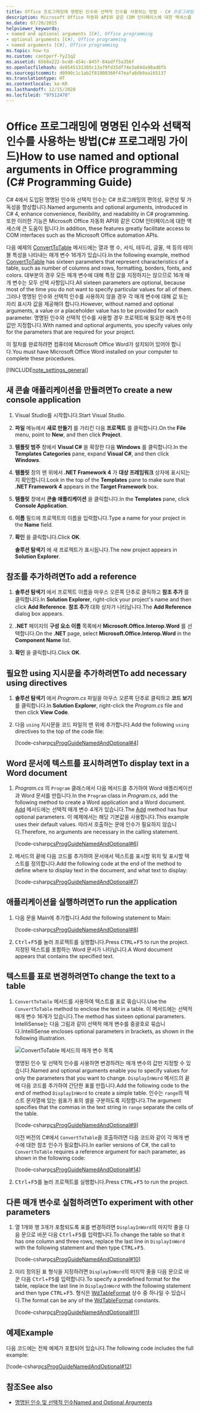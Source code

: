 ```yaml
---
title: Office 프로그래밍에 명명된 인수와 선택적 인수를 사용하는 방법 - C# 프로그래밍 가이드
description: Microsoft Office 자동화 API와 같은 COM 인터페이스에 대한 액세스를 지원하는 명명된 인수 및 선택적 인수를 사용하는 방법에 대해 알아봅니다.
ms.date: 07/20/2015
helpviewer_keywords:
- named and optional arguments [C#], Office programming
- optional arguments [C#], Office programming
- named arguments [C#], Office programming
ms.topic: how-to
ms.custom: contperf-fy21q2
ms.assetid: 65b8a222-bcd8-454c-845f-84adff5a356f
ms.openlocfilehash: de0545131385c13a79fd35df74e3a04da98ad8fb
ms.sourcegitcommit: d0990c1c1ab2f81908360f47eafa8db9aa165137
ms.translationtype: HT
ms.contentlocale: ko-KR
ms.lasthandoff: 12/15/2020
ms.locfileid: "97512478"
---
```

# <a name="how-to-use-named-and-optional-arguments-in-office-programming-c-programming-guide"></a><span data-ttu-id="f4e34-103">Office 프로그래밍에 명명된 인수와 선택적 인수를 사용하는 방법(C# 프로그래밍 가이드)</span><span class="sxs-lookup"><span data-stu-id="f4e34-103">How to use named and optional arguments in Office programming (C# Programming Guide)</span></span>

<span data-ttu-id="f4e34-104">C# 4에서 도입된 명명된 인수와 선택적 인수는 C# 프로그래밍의 편의성, 유연성 및 가독성을 향상합니다.</span><span class="sxs-lookup"><span data-stu-id="f4e34-104">Named arguments and optional arguments, introduced in C# 4, enhance convenience, flexibility, and readability in C# programming.</span></span> <span data-ttu-id="f4e34-105">또한 이러한 기능은 Microsoft Office 자동화 API와 같은 COM 인터페이스에 대한 액세스에 큰 도움이 됩니다.</span><span class="sxs-lookup"><span data-stu-id="f4e34-105">In addition, these features greatly facilitate access to COM interfaces such as the Microsoft Office automation APIs.</span></span>

<span data-ttu-id="f4e34-106">다음 예제의 [ConvertToTable](<xref:Microsoft.Office.Interop.Word.Range.ConvertToTable%2A>) 메서드에는 열과 행 수, 서식, 테두리, 글꼴, 색 등의 테이블 특성을 나타내는 매개 변수 16개가 있습니다.</span><span class="sxs-lookup"><span data-stu-id="f4e34-106">In the following example, method [ConvertToTable](<xref:Microsoft.Office.Interop.Word.Range.ConvertToTable%2A>) has sixteen parameters that represent characteristics of a table, such as number of columns and rows, formatting, borders, fonts, and colors.</span></span> <span data-ttu-id="f4e34-107">대부분의 경우 모든 매개 변수에 대해 특정 값을 지정하지는 않으므로 16개 매개 변수는 모두 선택 사항입니다.</span><span class="sxs-lookup"><span data-stu-id="f4e34-107">All sixteen parameters are optional, because most of the time you do not want to specify particular values for all of them.</span></span> <span data-ttu-id="f4e34-108">그러나 명명된 인수와 선택적 인수를 사용하지 않을 경우 각 매개 변수에 대해 값 또는 자리 표시자 값을 제공해야 합니다.</span><span class="sxs-lookup"><span data-stu-id="f4e34-108">However, without named and optional arguments, a value or a placeholder value has to be provided for each parameter.</span></span> <span data-ttu-id="f4e34-109">명명된 인수와 선택적 인수를 사용할 경우 프로젝트에 필요한 매개 변수의 값만 지정합니다.</span><span class="sxs-lookup"><span data-stu-id="f4e34-109">With named and optional arguments, you specify values only for the parameters that are required for your project.</span></span>

<span data-ttu-id="f4e34-110">이 절차를 완료하려면 컴퓨터에 Microsoft Office Word가 설치되어 있어야 합니다.</span><span class="sxs-lookup"><span data-stu-id="f4e34-110">You must have Microsoft Office Word installed on your computer to complete these procedures.</span></span>

[!INCLUDE[note_settings_general](~/includes/note-settings-general-md.md)]

## <a name="to-create-a-new-console-application"></a><span data-ttu-id="f4e34-111">새 콘솔 애플리케이션을 만들려면</span><span class="sxs-lookup"><span data-stu-id="f4e34-111">To create a new console application</span></span>

1. <span data-ttu-id="f4e34-112">Visual Studio를 시작합니다.</span><span class="sxs-lookup"><span data-stu-id="f4e34-112">Start Visual Studio.</span></span>

2. <span data-ttu-id="f4e34-113">**파일** 메뉴에서 **새로 만들기** 를 가리킨 다음 **프로젝트** 를 클릭합니다.</span><span class="sxs-lookup"><span data-stu-id="f4e34-113">On the **File** menu, point to **New**, and then click **Project**.</span></span>

3. <span data-ttu-id="f4e34-114">**템플릿 범주** 창에서 **Visual C#** 을 확장한 다음 **Windows** 를 클릭합니다.</span><span class="sxs-lookup"><span data-stu-id="f4e34-114">In the **Templates Categories** pane, expand **Visual C#**, and then click **Windows**.</span></span>

4. <span data-ttu-id="f4e34-115">**템플릿** 창의 맨 위에서 **.NET Framework 4** 가 **대상 프레임워크** 상자에 표시되는지 확인합니다.</span><span class="sxs-lookup"><span data-stu-id="f4e34-115">Look in the top of the **Templates** pane to make sure that **.NET Framework 4** appears in the **Target Framework** box.</span></span>

5. <span data-ttu-id="f4e34-116">**템플릿** 창에서 **콘솔 애플리케이션** 을 클릭합니다.</span><span class="sxs-lookup"><span data-stu-id="f4e34-116">In the **Templates** pane, click **Console Application**.</span></span>

6. <span data-ttu-id="f4e34-117">**이름** 필드에 프로젝트의 이름을 입력합니다.</span><span class="sxs-lookup"><span data-stu-id="f4e34-117">Type a name for your project in the **Name** field.</span></span>

7. <span data-ttu-id="f4e34-118">**확인** 을 클릭합니다.</span><span class="sxs-lookup"><span data-stu-id="f4e34-118">Click **OK**.</span></span>

     <span data-ttu-id="f4e34-119">**솔루션 탐색기** 에 새 프로젝트가 표시됩니다.</span><span class="sxs-lookup"><span data-stu-id="f4e34-119">The new project appears in **Solution Explorer**.</span></span>

## <a name="to-add-a-reference"></a><span data-ttu-id="f4e34-120">참조를 추가하려면</span><span class="sxs-lookup"><span data-stu-id="f4e34-120">To add a reference</span></span>

1. <span data-ttu-id="f4e34-121">**솔루션 탐색기** 에서 프로젝트 이름을 마우스 오른쪽 단추로 클릭하고 **참조 추가** 를 클릭합니다.</span><span class="sxs-lookup"><span data-stu-id="f4e34-121">In **Solution Explorer**, right-click your project's name and then click **Add Reference**.</span></span> <span data-ttu-id="f4e34-122">**참조 추가** 대화 상자가 나타납니다.</span><span class="sxs-lookup"><span data-stu-id="f4e34-122">The **Add Reference** dialog box appears.</span></span>

2. <span data-ttu-id="f4e34-123">**.NET** 페이지의 **구성 요소 이름** 목록에서 **Microsoft.Office.Interop.Word** 를 선택합니다.</span><span class="sxs-lookup"><span data-stu-id="f4e34-123">On the **.NET** page, select **Microsoft.Office.Interop.Word** in the **Component Name** list.</span></span>

3. <span data-ttu-id="f4e34-124">**확인** 을 클릭합니다.</span><span class="sxs-lookup"><span data-stu-id="f4e34-124">Click **OK**.</span></span>

## <a name="to-add-necessary-using-directives"></a><span data-ttu-id="f4e34-125">필요한 using 지시문을 추가하려면</span><span class="sxs-lookup"><span data-stu-id="f4e34-125">To add necessary using directives</span></span>

1. <span data-ttu-id="f4e34-126">**솔루션 탐색기** 에서 *Program.cs* 파일을 마우스 오른쪽 단추로 클릭하고 **코드 보기** 를 클릭합니다.</span><span class="sxs-lookup"><span data-stu-id="f4e34-126">In **Solution Explorer**, right-click the *Program.cs* file and then click **View Code**.</span></span>

2. <span data-ttu-id="f4e34-127">다음 `using` 지시문을 코드 파일의 맨 위에 추가합니다.</span><span class="sxs-lookup"><span data-stu-id="f4e34-127">Add the following `using` directives to the top of the code file:</span></span>

     [!code-csharp[csProgGuideNamedAndOptional#4](~/samples/snippets/csharp/VS_Snippets_VBCSharp/csprogguidenamedandoptional/cs/wordprogram.cs#4)]

## <a name="to-display-text-in-a-word-document"></a><span data-ttu-id="f4e34-128">Word 문서에 텍스트를 표시하려면</span><span class="sxs-lookup"><span data-stu-id="f4e34-128">To display text in a Word document</span></span>

1. <span data-ttu-id="f4e34-129">*Program.cs* 의 `Program` 클래스에서 다음 메서드를 추가하여 Word 애플리케이션과 Word 문서를 만듭니다.</span><span class="sxs-lookup"><span data-stu-id="f4e34-129">In the `Program` class in *Program.cs*, add the following method to create a Word application and a Word document.</span></span> <span data-ttu-id="f4e34-130">[Add](<xref:Microsoft.Office.Interop.Word.Documents.Add%2A>) 메서드에는 선택적 매개 변수 4개가 있습니다.</span><span class="sxs-lookup"><span data-stu-id="f4e34-130">The [Add](<xref:Microsoft.Office.Interop.Word.Documents.Add%2A>) method has four optional parameters.</span></span> <span data-ttu-id="f4e34-131">이 예제에서는 해당 기본값을 사용합니다.</span><span class="sxs-lookup"><span data-stu-id="f4e34-131">This example uses their default values.</span></span> <span data-ttu-id="f4e34-132">따라서 호출하는 문에 인수가 필요하지 않습니다.</span><span class="sxs-lookup"><span data-stu-id="f4e34-132">Therefore, no arguments are necessary in the calling statement.</span></span>

     [!code-csharp[csProgGuideNamedAndOptional#6](~/samples/snippets/csharp/VS_Snippets_VBCSharp/csprogguidenamedandoptional/cs/wordprogram.cs#6)]

2. <span data-ttu-id="f4e34-133">메서드의 끝에 다음 코드를 추가하여 문서에서 텍스트를 표시할 위치 및 표시할 텍스트를 정의합니다.</span><span class="sxs-lookup"><span data-stu-id="f4e34-133">Add the following code at the end of the method to define where to display text in the document, and what text to display:</span></span>

     [!code-csharp[csProgGuideNamedAndOptional#7](~/samples/snippets/csharp/VS_Snippets_VBCSharp/csprogguidenamedandoptional/cs/wordprogram.cs#7)]

## <a name="to-run-the-application"></a><span data-ttu-id="f4e34-134">애플리케이션을 실행하려면</span><span class="sxs-lookup"><span data-stu-id="f4e34-134">To run the application</span></span>

1. <span data-ttu-id="f4e34-135">다음 문을 Main에 추가합니다.</span><span class="sxs-lookup"><span data-stu-id="f4e34-135">Add the following statement to Main:</span></span>

     [!code-csharp[csProgGuideNamedAndOptional#8](~/samples/snippets/csharp/VS_Snippets_VBCSharp/csprogguidenamedandoptional/cs/wordprogram.cs#8)]

2. <span data-ttu-id="f4e34-136"><kbd>Ctrl</kbd>+<kbd>F5</kbd>를 눌러 프로젝트를 실행합니다.</span><span class="sxs-lookup"><span data-stu-id="f4e34-136">Press <kbd>CTRL</kbd>+<kbd>F5</kbd> to run the project.</span></span> <span data-ttu-id="f4e34-137">지정된 텍스트를 포함하는 Word 문서가 나타납니다.</span><span class="sxs-lookup"><span data-stu-id="f4e34-137">A Word document appears that contains the specified text.</span></span>

## <a name="to-change-the-text-to-a-table"></a><span data-ttu-id="f4e34-138">텍스트를 표로 변경하려면</span><span class="sxs-lookup"><span data-stu-id="f4e34-138">To change the text to a table</span></span>
  
1. <span data-ttu-id="f4e34-139">`ConvertToTable` 메서드를 사용하여 텍스트를 표로 묶습니다.</span><span class="sxs-lookup"><span data-stu-id="f4e34-139">Use the `ConvertToTable` method to enclose the text in a table.</span></span> <span data-ttu-id="f4e34-140">이 메서드에는 선택적 매개 변수 16개가 있습니다.</span><span class="sxs-lookup"><span data-stu-id="f4e34-140">The method has sixteen optional parameters.</span></span> <span data-ttu-id="f4e34-141">IntelliSense는 다음 그림과 같이 선택적 매개 변수를 중괄호로 묶습니다.</span><span class="sxs-lookup"><span data-stu-id="f4e34-141">IntelliSense encloses optional parameters in brackets, as shown in the following illustration.</span></span>

     ![ConvertToTable 메서드의 매개 변수 목록](./media/how-to-use-named-and-optional-arguments-in-office-programming/convert-table-parameters.png)

     <span data-ttu-id="f4e34-143">명명된 인수 및 선택적 인수를 사용하면 변경하려는 매개 변수의 값만 지정할 수 있습니다.</span><span class="sxs-lookup"><span data-stu-id="f4e34-143">Named and optional arguments enable you to specify values for only the parameters that you want to change.</span></span> <span data-ttu-id="f4e34-144">`DisplayInWord` 메서드의 끝에 다음 코드를 추가하여 간단한 표를 만듭니다.</span><span class="sxs-lookup"><span data-stu-id="f4e34-144">Add the following code to the end of method `DisplayInWord` to create a simple table.</span></span> <span data-ttu-id="f4e34-145">인수는 `range`의 텍스트 문자열에 있는 쉼표가 표의 셀을 구분하도록 지정합니다.</span><span class="sxs-lookup"><span data-stu-id="f4e34-145">The argument specifies that the commas in the text string in `range` separate the cells of the table.</span></span>

     [!code-csharp[csProgGuideNamedAndOptional#9](~/samples/snippets/csharp/VS_Snippets_VBCSharp/csprogguidenamedandoptional/cs/wordprogram.cs#9)]

     <span data-ttu-id="f4e34-146">이전 버전의 C#에서 `ConvertToTable`을 호출하려면 다음 코드와 같이 각 매개 변수에 대한 참조 인수가 필요합니다.</span><span class="sxs-lookup"><span data-stu-id="f4e34-146">In earlier versions of C#, the call to `ConvertToTable` requires a reference argument for each parameter, as shown in the following code:</span></span>
  
     [!code-csharp[csProgGuideNamedAndOptional#14](~/samples/snippets/csharp/VS_Snippets_VBCSharp/csprogguidenamedandoptional/cs/wordprogram.cs#14)]

2. <span data-ttu-id="f4e34-147"><kbd>Ctrl</kbd>+<kbd>F5</kbd>를 눌러 프로젝트를 실행합니다.</span><span class="sxs-lookup"><span data-stu-id="f4e34-147">Press <kbd>CTRL</kbd>+<kbd>F5</kbd> to run the project.</span></span>

## <a name="to-experiment-with-other-parameters"></a><span data-ttu-id="f4e34-148">다른 매개 변수로 실험하려면</span><span class="sxs-lookup"><span data-stu-id="f4e34-148">To experiment with other parameters</span></span>

1. <span data-ttu-id="f4e34-149">열 1개와 행 3개가 포함되도록 표를 변경하려면 `DisplayInWord`의 마지막 줄을 다음 문으로 바꾼 다음 <kbd>Ctrl</kbd>+<kbd>F5</kbd>를 입력합니다.</span><span class="sxs-lookup"><span data-stu-id="f4e34-149">To change the table so that it has one column and three rows, replace the last line in `DisplayInWord` with the following statement and then type <kbd>CTRL</kbd>+<kbd>F5</kbd>.</span></span>  

     [!code-csharp[csProgGuideNamedAndOptional#10](~/samples/snippets/csharp/VS_Snippets_VBCSharp/csprogguidenamedandoptional/cs/wordprogram.cs#10)]

2. <span data-ttu-id="f4e34-150">미리 정의된 표 형식을 지정하려면 `DisplayInWord`의 마지막 줄을 다음 문으로 바꾼 다음 <kbd>Ctrl</kbd>+<kbd>F5</kbd>를 입력합니다.</span><span class="sxs-lookup"><span data-stu-id="f4e34-150">To specify a predefined format for the table, replace the last line in `DisplayInWord` with the following statement and then type <kbd>CTRL</kbd>+<kbd>F5</kbd>.</span></span> <span data-ttu-id="f4e34-151">형식은 [WdTableFormat](<xref:Microsoft.Office.Interop.Word.WdTableFormat>) 상수 중 하나일 수 있습니다.</span><span class="sxs-lookup"><span data-stu-id="f4e34-151">The format can be any of the [WdTableFormat](<xref:Microsoft.Office.Interop.Word.WdTableFormat>) constants.</span></span>

     [!code-csharp[csProgGuideNamedAndOptional#11](~/samples/snippets/csharp/VS_Snippets_VBCSharp/csprogguidenamedandoptional/cs/wordprogram.cs#11)]

## <a name="example"></a><span data-ttu-id="f4e34-152">예제</span><span class="sxs-lookup"><span data-stu-id="f4e34-152">Example</span></span>

<span data-ttu-id="f4e34-153">다음 코드에는 전체 예제가 포함되어 있습니다.</span><span class="sxs-lookup"><span data-stu-id="f4e34-153">The following code includes the full example:</span></span>

 [!code-csharp[csProgGuideNamedAndOptional#12](~/samples/snippets/csharp/VS_Snippets_VBCSharp/csprogguidenamedandoptional/cs/wordprogram.cs#12)]

## <a name="see-also"></a><span data-ttu-id="f4e34-154">참조</span><span class="sxs-lookup"><span data-stu-id="f4e34-154">See also</span></span>

- [<span data-ttu-id="f4e34-155">명명된 인수 및 선택적 인수</span><span class="sxs-lookup"><span data-stu-id="f4e34-155">Named and Optional Arguments</span></span>](./named-and-optional-arguments.md)
